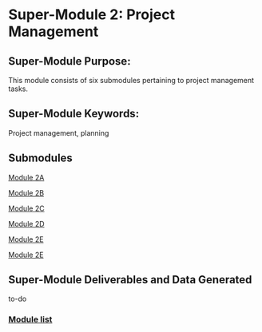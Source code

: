 # Super-Module 2: Project Management

## Super-Module Purpose:
This module consists of six submodules pertaining to project management tasks.

## Super-Module Keywords:
Project management, planning

## Submodules
[Module 2A](module_2A.md)

[Module 2B](module_2B.md)

[Module 2C](module_2C.md)

[Module 2D](module_2D.md)

[Module 2E](module_2E.md)

[Module 2E](module_2E.md)

## Super-Module Deliverables and Data Generated
to-do

### [Module list](https://entcollnet.github.io/BugFlow/modules/)

